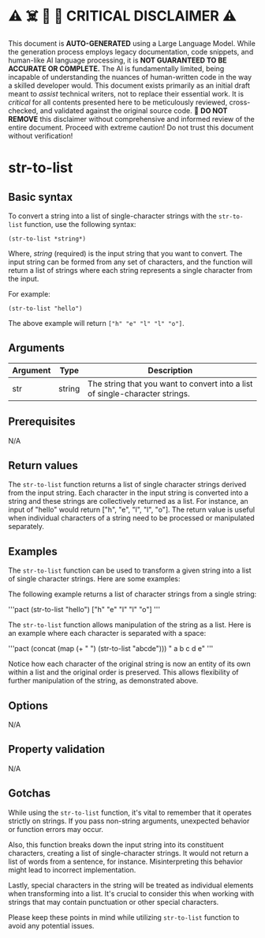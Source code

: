 
# ⚠️ ☠️ 🔮 🤖 CRITICAL DISCLAIMER ⚠️

 
This document is **AUTO-GENERATED** using a Large Language Model. While the generation process employs legacy documentation, code snippets, and human-like AI language processing, it is **NOT GUARANTEED TO BE ACCURATE OR COMPLETE.** The AI is fundamentally limited, being incapable of understanding the nuances of human-written code in the way a skilled developer would. This document exists primarily as an initial draft meant to *assist* technical writers, not to replace their essential work. It is *critical* for all contents presented here to be meticulously reviewed, cross-checked, and validated against the original source code. 🚫 **DO NOT REMOVE** this disclaimer without comprehensive and informed review of the entire document. Proceed with extreme caution! Do not trust this document without verification!

# str-to-list

## Basic syntax

To convert a string into a list of single-character strings with the `str-to-list` function, use the following syntax:

```pact
(str-to-list *string*)
```
Where, *string* (required) is the input string that you want to convert. The input string can be formed from any set of characters, and the function will return a list of strings where each string represents a single character from the input.

For example:

```pact
(str-to-list "hello")
```
The above example will return `["h" "e" "l" "l" "o"]`.

## Arguments

| Argument | Type | Description |
| --- | --- | --- |
| str | string | The string that you want to convert into a list of single-character strings. |

## Prerequisites

N/A

## Return values

The `str-to-list` function returns a list of single character strings derived from the input string. Each character in the input string is converted into a string and these strings are collectively returned as a list. For instance, an input of "hello" would return ["h", "e", "l", "l", "o"]. The return value is useful when individual characters of a string need to be processed or manipulated separately.

## Examples

The `str-to-list` function can be used to transform a given string into a list of single character strings. Here are some examples:

The following example returns a list of character strings from a single string:

'''pact
(str-to-list "hello")
["h" "e" "l" "l" "o"]
'''

The `str-to-list` function allows manipulation of the string as a list. Here is an example where each character is separated with a space:

'''pact
(concat (map (+ " ") (str-to-list "abcde")))
" a b c d e"
'''

Notice how each character of the original string is now an entity of its own within a list and the original order is preserved. This allows flexibility of further manipulation of the string, as demonstrated above.

## Options

N/A

## Property validation

N/A

## Gotchas

While using the `str-to-list` function, it's vital to remember that it operates strictly on strings. If you pass non-string arguments, unexpected behavior or function errors may occur. 

Also, this function breaks down the input string into its constituent characters, creating a list of single-character strings. It would not return a list of words from a sentence, for instance. Misinterpreting this behavior might lead to incorrect implementation.

Lastly, special characters in the string will be treated as individual elements when transforming into a list. It's crucial to consider this when working with strings that may contain punctuation or other special characters. 

Please keep these points in mind while utilizing `str-to-list` function to avoid any potential issues.

